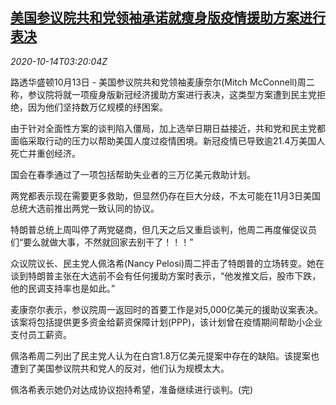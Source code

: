 <!--1602645794000-->
[美国参议院共和党领袖承诺就瘦身版疫情援助方案进行表决](https://cn.reuters.com/article/us-mcconnell-covid-aid-1014-idCNKBS26Z0B6)
------

<div><i>2020-10-14T03:20:04Z</i></div><p>路透华盛顿10月13日 - 美国参议院共和党领袖麦康奈尔(Mitch McConnell)周二称，参议院将就一项瘦身版新冠经济援助方案进行表决，这类型方案遭到民主党拒绝，因为他们坚持数万亿规模的纾困案。</p><p>由于针对全面性方案的谈判陷入僵局，加上选举日期日益接近，共和党和民主党都面临采取行动的压力以帮助美国人度过疫情困境。新冠疫情已导致逾21.4万美国人死亡并重创经济。</p><p>国会在春季通过了一项包括帮助失业者的三万亿美元救助计划。</p><p>两党都表示现在需要更多救助，但显然仍存在巨大分歧，不太可能在11月3日美国总统大选前推出两党一致认同的协议。</p><p>特朗普总统上周叫停了两党磋商，但几天之后又重启谈判，他周二再度催促议员们“要么就做大事，不然就回家去别干了！！！”</p><p>众议院议长、民主党人佩洛希(Nancy Pelosi)周二抨击了特朗普的立场转变。她在谈到特朗普主张在大选前不会有任何援助方案时表示，“他发推文后，股市下跌，他的民调支持率也是如此。”</p><p>麦康奈尔表示，参议院周一返回时的首要工作是对5,000亿美元的援助议案表决。该案将包括提供更多资金给薪资保障计划(PPP)，该计划曾在疫情期间帮助小企业支付员工薪资。</p><p>佩洛希周二列出了民主党人认为在白宫1.8万亿美元提案中存在的缺陷。该提案也遭到了美国参议院共和党人的反对，他们认为规模太大。</p><p>佩洛希表示她仍对达成协议抱持希望，准备继续进行谈判。(完)</p>
